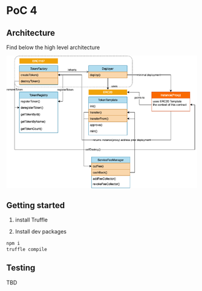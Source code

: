 # PoC 4 

## Architecture

Find below the high level architecture 

![](docs/imgs/Protocol-v3-revisit.png)

## Getting started
1. install Truffle 

2. Install dev packages
```
npm i
truffle compile
```

## Testing
TBD